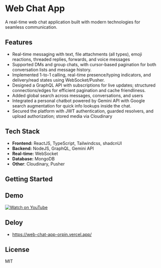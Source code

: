 # Web Chat App

A real-time web chat application built with modern technologies for seamless communication.

## Features
- Real-time messaging with text, file attachments (all types), emoji reactions, threaded replies, forwards, and voice messages
- Supported DMs and group chats, with cursor-based pagination for both conversation lists and message history.
- Implemented 1-to-1 calling, real-time presence/typing indicators, and delivery/read states using WebSocket/Pusher.
- Designed a GraphQL API with subscriptions for live updates; structured connections/edges for efficient pagination and cache friendliness.
- Added global search across messages, conversations, and users
- Integrated a personal chatbot powered by Gemini API with Google search augmentation for quick info lookups inside the chat.
- Secured the platform with JWT authentication, guarded resolvers, and upload authorization; stored media via Cloudinary

## Tech Stack

- **Frontend:** ReactJS, TypeScript, Tailwindcss, shadcnUI
- **Backend:** NodeJS, GraphQL, Gemini API
- **Real-time:** WebSocket
- **Database:** MongoDB
- **Other**: Cloudinary, Pusher

## Getting Started

## Demo

[![Watch on YouTube](https://img.youtube.com/vi/hq_9L81bXUs/0.jpg)](https://www.youtube.com/watch?v=hq_9L81bXUs)

## Deloy
- https://web-chat-app-orpin.vercel.app/

## License

MIT
